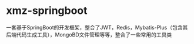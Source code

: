 # xmz-springboot
一套基于SpringBoot的开发框架，整合了JWT，Redis，Mybatis-Plus（包含其后端代码生成工具），MongoBD文件管理等等，整合了一些常用的工具类
